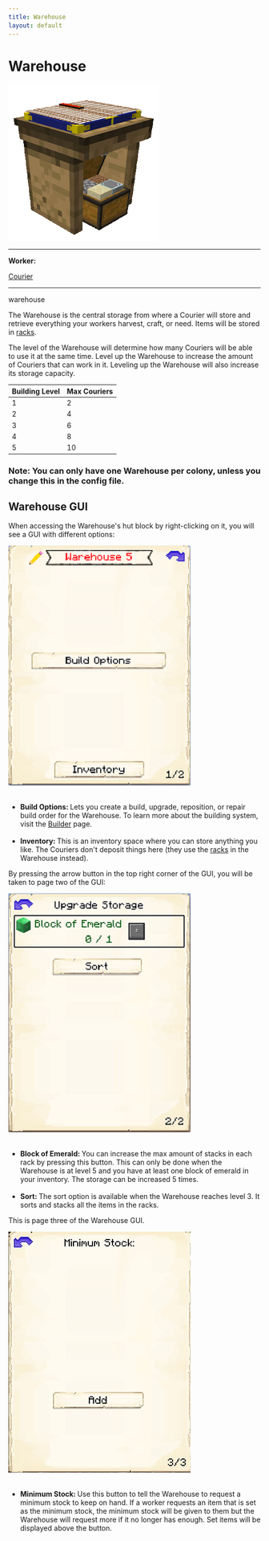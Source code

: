 ```yaml
---
title: Warehouse
layout: default
---
```

# Warehouse

<div class="infobox box text-center">
    <img src="../../assets/images/buildings/warehouse.png" alt="Warehouse's Hut" />
    <hr />
    <div class="row section-text text-left">
        <div class="col">
        <p><strong>Worker:</strong></p>
        </div>
        <div class="col">
        <p><a href="../workers/Courier">Courier</a></p>
        </div>
    </div>
    <hr />
    <recipe>warehouse</recipe>
</div>

The Warehouse is the central storage from where a Courier will store and retrieve everything your workers harvest, craft, or need. Items will be stored in [racks](../../source/items/rack).

The level of the Warehouse will determine how many Couriers will be able to use it at the same time. Level up the Warehouse to increase the amount of Couriers that can work in it. Leveling up the Warehouse will also increase its storage capacity.

| Building Level | Max Couriers |
| -----  | ------ |
| 1 | 2  |
| 2 | 4  |
| 3 | 6  |
| 4 | 8  |
| 5 | 10 |  


### Note: You can only have one Warehouse per colony, unless you change this in the config file.

## Warehouse GUI

When accessing the Warehouse's hut block by right-clicking on it, you will see a GUI with different options:  

<div class="row">
  <div class="col-sm-12 col-md">
    <img src="../../assets/images/gui/warehousegui1.png" class="img-fluid mx-auto" alt="Warehouse GUI">
  </div>
  <div class="col-sm-12 col-md">
    <br>
    <ul>
      <li><strong>Build Options: </strong>Lets you create a build, upgrade, reposition, or repair build order for the Warehouse. To learn more about the building system, visit the <a href="../../source/workers/builder">Builder</a> page.</li><br>
      <li><strong>Inventory: </strong>This is an inventory space where you can store anything you like. The Couriers don't deposit things here (they use the <a href="../../source/items/rack">racks</a> in the Warehouse instead).</li>
    </ul>
  </div>
</div>  

By pressing the arrow button in the top right corner of the GUI, you will be taken to page two of the GUI:  

<div class="row">
  <div class="col-sm-12 col-md">
    <img src="../../assets/images/gui/warehousegui2.png" class="img-fluid mx-auto" alt="Warehouse GUI 2">
  </div>
  <div class="col-sm-12 col-md">
	<br>
    <ul>
      <li><strong>Block of Emerald: </strong>You can increase the max amount of stacks in each rack by pressing this button. This can only be done when the Warehouse is at level 5 and you have at least one block of emerald in your inventory. The storage can be increased 5 times.</li><br>
      <li><strong>Sort: </strong>The sort option is available when the Warehouse reaches level 3. It sorts and stacks all the items in the racks.</li>
    </ul>
  </div>
</div>
    
This is page three of the Warehouse GUI.

<div class="row">
  <div class="col-sm-12 col-md">
    <img src="../../assets/images/gui/warehousegui3.jpg" class="img-fluid mx-auto" alt="Warehouse GUI 3">
  </div>
  <div class="col-sm-12 col-md">
	<br>
    <ul>
      <li><strong> Minimum Stock: </strong> Use this button to tell the Warehouse to request a minimum stock to keep on hand. If a worker requests an item that is set as the minimum stock, the minimum stock will be given to them but the Warehouse will request more if it no longer has enough. Set items will be displayed above the button.</li>
    </ul>
    </div>
</div>	

